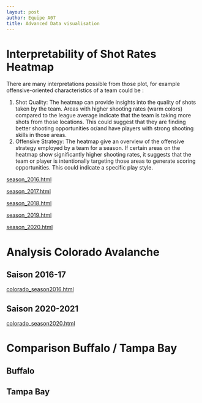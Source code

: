 ```yaml
---
layout: post
author: Equipe A07
title: Advanced Data visualisation
---
```

# Interpretability of Shot Rates Heatmap

There are many interpretations possible from those plot, for example offensive-oriented characteristics of a team could be :

1. Shot Quality: The heatmap can provide insights into the quality of shots taken by the team. Areas with higher shooting rates (warm colors) compared to the league average indicate that the team is taking more shots from those locations. This could suggest that they are finding better shooting opportunities or/and have players with strong shooting skills in those areas.
2. Offensive Strategy: The heatmap give an overview of the offensive strategy employed by a team for a season. If certain areas on the heatmap show significantly higher shooting rates, it suggests that the team or player is intentionally targeting those areas to generate scoring opportunities. This could indicate a specific play style.

[season_2016.html](./advanced_viz_plots/season_2016.html)

[season_2017.html](./advanced_viz_plots/season_2017.html)

[season_2018.html](./advanced_viz_plots/season_2018.html)

[season_2019.html](./advanced_viz_plots/season_2019.html)

[season_2020.html](./advanced_viz_plots/season_2020.html)

# Analysis Colorado Avalanche

## Saison 2016-17

[colorado_season2016.html](./adv_viz_colorado/colorado_2016.html)


## Saison 2020-2021

[colorado_season2020.html](./adv_viz_colorado/colorado_2020.html)


# Comparison Buffalo / Tampa Bay

## Buffalo


## Tampa Bay
